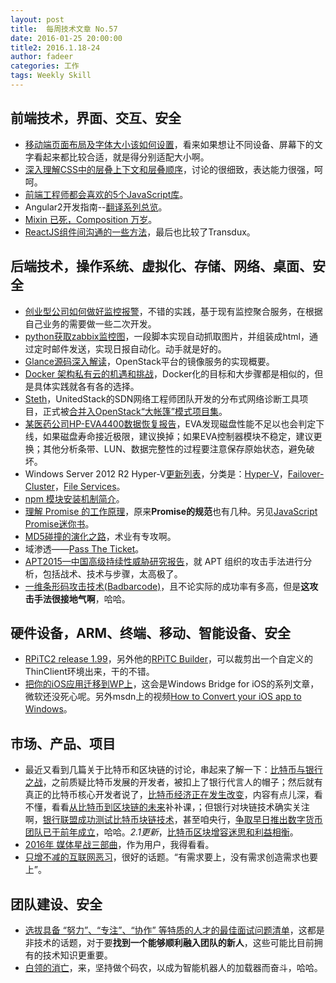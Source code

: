 ```yaml
---
layout: post
title:  每周技术文章 No.57
date: 2016-01-25 20:00:00
title2: 2016.1.18-24
author: fadeer
categories: 工作
tags: Weekly Skill
---
```


前端技术，界面、交互、安全
----
* [移动端页面布局及字体大小该如何设置](http://segmentfault.com/a/1190000004344753)，看来如果想让不同设备、屏幕下的文字看起来都比较合适，就是得分别适配大小啊。
* [深入理解CSS中的层叠上下文和层叠顺序](http://www.zhangxinxu.com/wordpress/?p=5115)，讨论的很细致，表达能力很强，呵呵。
* [前端工程师都会喜欢的5个JavaScript库](http://www.codeceo.com/article/5-useful-javascript-libs.html)。
* Angular2开发指南--[翻译系列总览](https://github.com/gf-rd/blog/issues/21)。
* [Mixin 已死，Composition 万岁](http://efe.baidu.com/blog/mixins-are-dead-long-live-the-composition/)。
* [ReactJS组件间沟通的一些方法](http://www.alloyteam.com/2016/01/some-methods-of-reactjs-communication-between-components/)，最后也比较了Transdux。

后端技术，操作系统、虚拟化、存储、网络、桌面、安全
----
* [创业型公司如何做好监控报警](http://36kr.com/p/5042226.html)，不错的实践，基于现有监控聚合服务，在根据自己业务的需要做一些二次开发。
* [python获取zabbix监控图](http://sandy521.blog.51cto.com/5728588/1736876)，一段脚本实现自动抓取图片，并组装成html，通过定时邮件发送，实现日报自动化。动手就是好的。
* [Glance源码深入解读](https://www.ustack.com/blog/glance%EF%BC%8Dyuanma/)，OpenStack平台的镜像服务的实现概要。
* [Docker 架构私有云的机遇和挑战](https://blog.coding.net/blog/docker-opportunities-challenges)，Docker化的目标和大步骤都是相似的，但是具体实践就各有各的选择。
* [Steth](https://github.com/openstack/steth)，UnitedStack的SDN网络工程师团队开发的分布式网络诊断工具项目，正式被[合并入OpenStack“大帐篷”模式项目集](https://www.ustack.com/news/unitedstack-steth-has-been-merge-to-big-tent/)。
* [某医药公司HP-EVA4400数据恢复报告](http://zhangyu.blog.51cto.com/197148/1736177)，EVA发现磁盘性能不足以也会判定下线，如果磁盘寿命接近极限，建议换掉；如果EVA控制器模块不稳定，建议更换；其他分析条带、LUN、数据完整性的过程要注意保存原始状态，避免破坏。
* Windows Server 2012 R2 Hyper-V[更新列表](http://www.hyper-v.nu/archives/hvredevoort/2016/01/windows-server-2012-hotfixes-update/#utm_source=feed&utm_medium=feed&utm_campaign=feed)，分类是：[Hyper-V](https://support.microsoft.com/en-us/kb/3135020)，[Failover-Cluster](https://support.microsoft.com/en-us/kb/2920151)，[File Services](https://support.microsoft.com/en-us/kb/2899011)。
* [npm 模块安装机制简介](http://www.ruanyifeng.com/blog/2016/01/npm-install.html)。
* [理解 Promise 的工作原理](https://blog.coding.net/blog/how-do-promises-work)，原来**Promise的规范**也有几种。另见[JavaScript Promise迷你书](http://liubin.org/promises-book/)。
* [MD5碰撞的演化之路](http://drops.wooyun.org/papers/12396)，术业有专攻啊。
* 域渗透——[Pass The Ticket](http://drops.wooyun.org/tips/12159)。
* [APT2015—中国高级持续性威胁研究报告](http://drops.wooyun.org/papers/12315)，就 APT 组织的攻击手法进行分析，包括战术、技术与步骤，太高极了。
* [一维条形码攻击技术(Badbarcode)](http://drops.wooyun.org/tips/12183)，且不论实际的成功率有多高，但是**这攻击手法很接地气啊**，哈哈。

硬件设备，ARM、终端、移动、智能设备、安全
----
<!--preview-end-->
* [RPiTC2 release 1.99](http://rpitc.blogspot.com/2016/01/rpitc2-release-199-out.html)，另外他的[RPiTC Builder](https://github.com/Gibbio/RPiTC_Builder)，可以裁剪出一个自定义的ThinClient环境出来，干的不错。
* [把你的iOS应用迁移到WP上](https://blogs.windows.com/buildingapps/2016/01/20/building-a-simple-app-with-the-windows-bridge-for-ios/)，这会是Windows Bridge for iOS的系列文章，微软还没死心呢。另外msdn上的视频[How to Convert your iOS app to Windows](https://channel9.msdn.com/Blogs/One-Dev-Minute/How-to-Convert-your-iOS-app-to-Windows)。

市场、产品、项目
----
* 最近又看到几篇关于比特币和区块链的讨论，串起来了解一下：[比特币与银行之战](http://36kr.com/p/5042384.html)，之前质疑比特币发展的开发者，被扣上了银行代言人的帽子；然后就有真正的比特币核心开发者说了，[比特币经济正在发生改变](http://36kr.com/p/5042547.html)，内容有点儿深，看不懂，看看[从比特币到区块链的未来](http://yeasy.blogspot.com/2016/01/blog-post.html)补补课，；但银行对块链技术确实关注啊，[银行联盟成功测试比特币块链技术](http://www.solidot.org/story?sid=46989)，甚至咱央行，[争取早日推出数字货币 团队已于前年成立](http://www.cnbeta.com/articles/468615.htm)，哈哈。*2.1更新*，[比特币区块增容迷思和利益相衡](http://36kr.com/p/5042691.html)。
* [2016年 媒体星战三部曲](http://weiwuhui.com/6998.html)，作为用户，我得看看。
* [只增不减的互联网恶习](http://yanyiwu.com/work/2016/01/21/silly-increment.html)，很好的话题。“有需求要上，没有需求创造需求也要上”。

团队建设、安全
----
* [选拔具备 “努力”、“专注”、“协作” 等特质的人才的最佳面试问题清单](http://36kr.com/p/5042552.html)，这都是非技术的话题，对于要**找到一个能够顺利融入团队的新人**，这些可能比目前拥有的技术知识更重要。
* [白领的消亡](http://www.ruanyifeng.com/blog/2016/01/white-collar.html)，来，坚持做个码农，以成为智能机器人的加载器而奋斗，哈哈。



